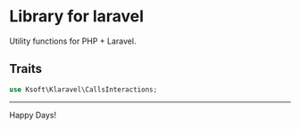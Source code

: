 # Library for laravel

Utility functions for PHP + Laravel.

## Traits

```php
use Ksoft\Klaravel\CallsInteractions;
```


---

Happy Days!
